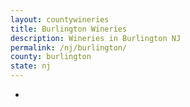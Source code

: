 ```yaml
---
layout: countywineries
title: Burlington Wineries
description: Wineries in Burlington NJ
permalink: /nj/burlington/
county: burlington
state: nj
---
```

-
